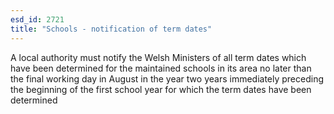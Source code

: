 ```yaml
---
esd_id: 2721
title: "Schools - notification of term dates"
---
```


A local authority must notify the Welsh Ministers of all term dates which have been determined for the maintained schools in its area no later than the final working day in August in the year two years immediately preceding the beginning of the first school year for which the term dates have been determined

